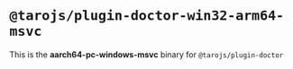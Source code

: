 # `@tarojs/plugin-doctor-win32-arm64-msvc`

This is the **aarch64-pc-windows-msvc** binary for `@tarojs/plugin-doctor`

